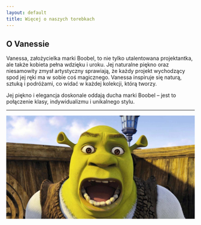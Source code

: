 ```yaml
---
layout: default
title: Więcej o naszych torebkach
---
```



## O Vanessie

Vanessa, założycielka marki Boobel, to nie tylko utalentowana projektantka, ale także kobieta pełna wdzięku i uroku. Jej naturalne piękno oraz niesamowity zmysł artystyczny sprawiają, że każdy projekt wychodzący spod jej ręki ma w sobie coś magicznego. Vanessa inspiruje się naturą, sztuką i podróżami, co widać w każdej kolekcji, którą tworzy.

Jej piękno i elegancja doskonale oddają ducha marki Boobel – jest to połączenie klasy, indywidualizmu i unikalnego stylu.

---



![Obrazek](shrek.jpg)
